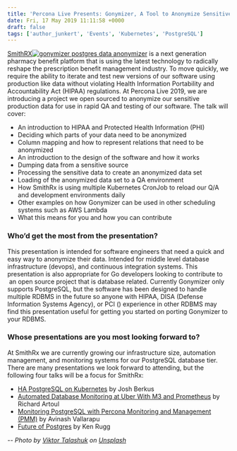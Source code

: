 ```yaml
---
title: 'Percona Live Presents: Gonymizer, A Tool to Anonymize Sensitive PostgreSQL Data Tables for Use in QA and Testing'
date: Fri, 17 May 2019 11:11:58 +0000
draft: false
tags: ['author_junkert', 'Events', 'Kubernetes', 'PostgreSQL']
---
```


[SmithRX](https://smithrx.com/)[![gonymizer postgres data anonymizer](https://www.percona.com/community-blog/wp-content/uploads/2019/05/gonymizer-postgres-data-anonymizer-200x150.jpg)](https://smithrx.com/) is a next generation pharmacy benefit platform that is using the latest technology to radically reshape the prescription benefit management industry. To move quickly, we require the ability to iterate and test new versions of our software using production like data without violating Health Information Portability and Accountability Act (HIPAA) regulations. At Percona Live 2019, we are introducing a project we open sourced to anonymize our sensitive production data for use in rapid QA and testing of our software. The talk will cover:

*   An introduction to HIPAA and Protected Health Information (PHI)
*   Deciding which parts of your data need to be anonymized
*   Column mapping and how to represent relations that need to be anonymized
*   An introduction to the design of the software and how it works
*   Dumping data from a sensitive source
*   Processing the sensitive data to create an anonymized data set
*   Loading of the anonymized data set to a QA environment
*   How SmithRx is using multiple Kubernetes CronJob to reload our Q/A and development environments daily
*   Other examples on how Gonymizer can be used in other scheduling systems such as AWS Lambda
*   What this means for you and how you can contribute

### Who’d get the most from the presentation?

This presentation is intended for software engineers that need a quick and easy way to anonymize their data. Intended for middle level database infrastructure (devops), and continuous integration systems. This presentation is also appropriate for Go developers looking to contribute to  an open source project that is database related. Currently Gonymizer only supports PostgreSQL, but the software has been designed to handle multiple RDBMS in the future so anyone with HIPAA, DISA (Defense Information Systems Agency), or PCI () experience in other RDBMS may find this presentation useful for getting you started on porting Gonymizer to your RDBMS.

### Whose presentations are you most looking forward to?

At SmithRx we are currently growing our infrastructure size, automation management, and monitoring systems for our PostgreSQL database tier. There are many presentations we look forward to attending, but the following four talks will be a focus for SmithRx:

*   [HA PostgreSQL on Kubernetes](https://www.percona.com/live/19/sessions/ha-postgresql-on-kubernetes-by-demo) by Josh Berkus
*   [Automated Database Monitoring at Uber With M3 and Prometheus](https://www.percona.com/live/19/sessions/automated-database-monitoring-at-uber-with-m3-and-prometheus) by Richard Artoul
*   [Monitoring PostgreSQL with Percona Monitoring and Management (PMM)](https://www.percona.com/live/19/sessions/monitoring-postgresql-with-percona-monitoring-and-management-pmm) by Avinash Vallarapu
*   [Future of Postgres](https://www.percona.com/live/19/sessions/future-of-postgres) by Ken Rugg

_\--_ _Photo by [Viktor Talashuk](https://unsplash.com/photos/bhoj9tHlsiY?utm_source=unsplash&utm_medium=referral&utm_content=creditCopyText) on [Unsplash](https://unsplash.com/search/photos/mannequin?utm_source=unsplash&utm_medium=referral&utm_content=creditCopyText)_